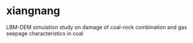 # xiangnang
LBM-DEM simulation study on damage of coal-rock combination and gas seepage characteristics in coal
